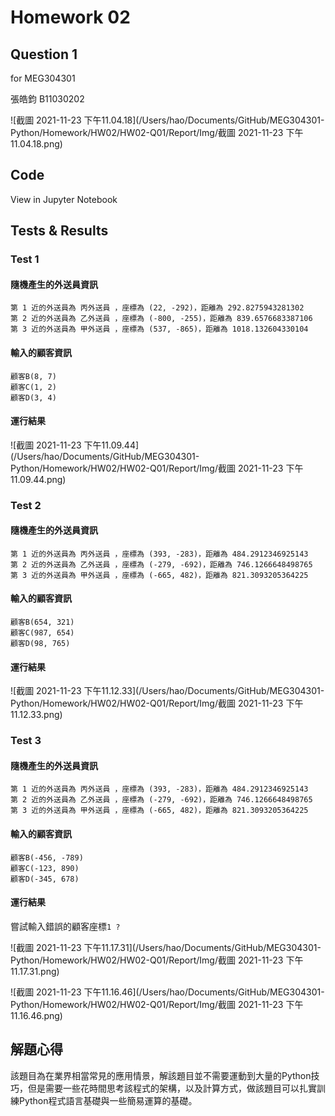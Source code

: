 # Homework 02

## Question 1

for MEG304301

張皓鈞 B11030202



![截圖 2021-11-23 下午11.04.18](/Users/hao/Documents/GitHub/MEG304301-Python/Homework/HW02/HW02-Q01/Report/Img/截圖 2021-11-23 下午11.04.18.png)

## Code

View in Jupyter Notebook



## Tests & Results

### Test 1

#### 隨機產生的外送員資訊

```
第 1 近的外送員為 丙外送員 ，座標為 (22, -292)，距離為 292.8275943281302
第 2 近的外送員為 乙外送員 ，座標為 (-800, -255)，距離為 839.6576683387106
第 3 近的外送員為 甲外送員 ，座標為 (537, -865)，距離為 1018.132604330104
```

#### 輸入的顧客資訊

```
顧客B(8, 7)
顧客C(1, 2)
顧客D(3, 4)
```
#### 運行結果

![截圖 2021-11-23 下午11.09.44](/Users/hao/Documents/GitHub/MEG304301-Python/Homework/HW02/HW02-Q01/Report/Img/截圖 2021-11-23 下午11.09.44.png)

### Test 2

#### 隨機產生的外送員資訊

```
第 1 近的外送員為 丙外送員 ，座標為 (393, -283)，距離為 484.2912346925143
第 2 近的外送員為 乙外送員 ，座標為 (-279, -692)，距離為 746.1266648498765
第 3 近的外送員為 甲外送員 ，座標為 (-665, 482)，距離為 821.3093205364225
```

#### 輸入的顧客資訊

```
顧客B(654, 321)
顧客C(987, 654)
顧客D(98, 765)
```

#### 運行結果

![截圖 2021-11-23 下午11.12.33](/Users/hao/Documents/GitHub/MEG304301-Python/Homework/HW02/HW02-Q01/Report/Img/截圖 2021-11-23 下午11.12.33.png)

### Test 3

#### 隨機產生的外送員資訊

```
第 1 近的外送員為 丙外送員 ，座標為 (393, -283)，距離為 484.2912346925143
第 2 近的外送員為 乙外送員 ，座標為 (-279, -692)，距離為 746.1266648498765
第 3 近的外送員為 甲外送員 ，座標為 (-665, 482)，距離為 821.3093205364225
```

#### 輸入的顧客資訊

```
顧客B(-456, -789)
顧客C(-123, 890)
顧客D(-345, 678)
```

#### 運行結果

嘗試輸入錯誤的顧客座標` 1 ? `

![截圖 2021-11-23 下午11.17.31](/Users/hao/Documents/GitHub/MEG304301-Python/Homework/HW02/HW02-Q01/Report/Img/截圖 2021-11-23 下午11.17.31.png)

![截圖 2021-11-23 下午11.16.46](/Users/hao/Documents/GitHub/MEG304301-Python/Homework/HW02/HW02-Q01/Report/Img/截圖 2021-11-23 下午11.16.46.png)

## 解題心得

該題目為在業界相當常見的應用情景，解該題目並不需要運動到大量的Python技巧，但是需要一些花時間思考該程式的架構，以及計算方式，做該題目可以扎實訓練Python程式語言基礎與一些簡易運算的基礎。